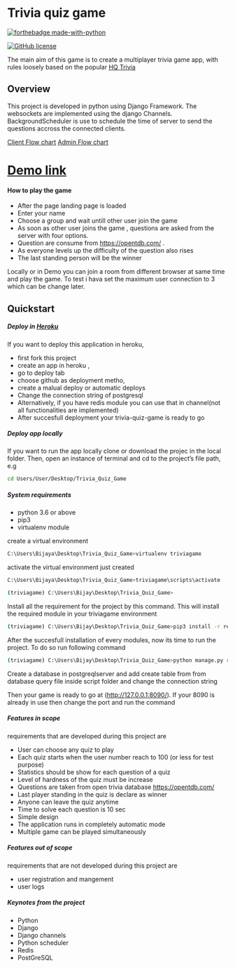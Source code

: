 # Trivia quiz game

[![forthebadge made-with-python](https://ForTheBadge.com/images/badges/made-with-python.svg)](https://www.python.org/)

[![GitHub license](https://img.shields.io/badge/License-MIT-brightgreen.svg?style=flat-square)](https://github.com/surelyourejoking/MachineLearningStocks/blob/master/LICENSE.txt)

The main aim of this game is to create  a multiplayer trivia game app, with rules loosely based on the popular  [HQ Trivia](https://en.wikipedia.org/wiki/HQ_(game))

## Overview
This project is developed in python using Django Framework. The websockets are  implemented using the django Channels. BackgroundScheduler is use to schedule the time of server to send the questions accross the connected clients.

[Client Flow chart](https://github.com/mesimplybj/trivia-quiz-game/blob/master/Documentation/user%20workflow.jpg)
[Admin Flow chart](https://github.com/mesimplybj/trivia-quiz-game/blob/master/Documentation/Listener%20engine.jpg)

# [Demo link ](https://trivia-quiz-game-bj.herokuapp.com/)
#### How to play the game
* After the page landing page is loaded
* Enter your name
* Choose a group  and wait untill other user join the game
* As soon as other user joins the game , questions are asked from the server with four options. 
* Question are  consume from https://opentdb.com/ .
* As everyone levels up the difficulty of the question also rises
* The last standing person will be the winner

Locally or in Demo you can join a room from different browser  at same time and  play the game. To test i hava set the maximum user connection to 3 which can be change later.

## Quickstart

##### Deploy in [Heroku](https://www.heroku.com/)
If you want to deploy this application in heroku,
* first fork this project
* create an app  in heroku ,
* go to  deploy tab   
* choose github  as deployment metho, 
* create a malual deploy or  automatic deploys 
* Change the connection string  of postgresql
* Alternatively, if you have redis module you can use that in channel(not all functionalities are implemented)
* After succesfull deployment your trivia-quiz-game is ready to go 

##### Deploy app locally
If you want to run the app locally clone or download the projec in the local folder. Then, open an instance of terminal and cd to the project’s file path, e.g
```bash
cd Users/User/Desktop/Trivia_Quiz_Game
```
##### System requirements
* python 3.6 or above 
* pip3
* virtualenv module

create a virtual environment  
```bash
C:\Users\Bijaya\Desktop\Trivia_Quiz_Game>virtualenv triviagame
```
activate the virtual environment just created
```bash
C:\Users\Bijaya\Desktop\Trivia_Quiz_Game>triviagame\scripts\activate

(triviagame) C:\Users\Bijay\Desktop\Trivia_Quiz_Game>
```

 Install all the requirement for the project by  this command. This will install the  required module  in  your triviagame environment
```bash
(triviagame) C:\Users\Bijay\Desktop\Trivia_Quiz_Game>pip3 install -r requirements.txt
```
After the succesfull installation of every modules, now its time to run the  project. To do so run following command
```bash
(triviagame) C:\Users\Bijay\Desktop\Trivia_Quiz_Game>python manage.py runserver 8090
```
Create a database in postgreqlserver and add create table from from database query file inside script folder and change the connection string

Then  your game is ready to go at  (http://127.0.0.1:8090/). If your 8090 is already in use then change the port and run the command

##### Features in scope 
requirements that are developed during this project are
* User can choose any quiz to play
* Each quiz starts when the user  number reach to 100 (or less for test purpose)
* Statistics should be show for each question of a quiz
* Level of hardness of the quiz must be increase
* Questions are taken from  open trivia database https://opentdb.com/
* Last player standing in the quiz is declare as winner
* Anyone can leave the quiz anytime
* Time to solve each question is 10 sec
* Simple design
* The application runs in completely  automatic mode
* Multiple game can be played simultaneously

##### Features out of scope
requirements that are not  developed during this project are
* user registration and mangement
* user logs

##### Keynotes from  the project
* Python
* Django
* Django channels
* Python scheduler
* Redis
* PostGreSQL